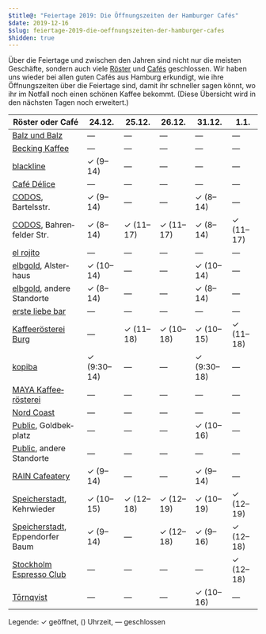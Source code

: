 ```yaml
---
$title@: "Feiertage 2019: Die Öffnungszeiten der Hamburger Cafés"
$date: 2019-12-16
$slug: feiertage-2019-die-oeffnungszeiten-der-hamburger-cafes
$hidden: true
---
```


Über die Feiertage und zwischen den Jahren sind nicht nur die meisten Geschäfte, sondern auch viele [Röster]([url('/content/pages/roasters.md')]) und [Cafés]([url('/content/pages/cafes.md')]) geschlossen. Wir haben uns wieder bei allen guten Cafés aus Hamburg erkundigt, wie ihre Öffnungszeiten über die Feiertage sind, damit ihr schneller sagen könnt, wo ihr im Notfall noch einen schönen Kaffee bekommt. (Diese Übersicht wird in den nächsten Tagen noch erweitert.)

| Röster oder Café | 24.12. | 25.12. | 26.12. | 31.12. | 1.1. |
|---|---|---|---|---|---|
| [Balz und Balz]([url('/content/cafes/balz-und-balz.md')]) | — | — | — | — | — |
| [Becking Kaffee]([url('/content/roasters/becking-kaffee.md')]) | — | — | — | — | — |
| [blackline]([url('/content/cafes/blackline.md')]) | ✓ (9–14) | — | — | — | — |
| [Café Délice]([url('/content/cafes/cafe-delice.md')]) | — | — | — | — | — |
| [CODOS]([url('/content/cafes/codos.md')]), Bartelsstr. | ✓ (9–14) | — | — | ✓ (8–14) | — |
| [CODOS]([url('/content/cafes/codos.md')]), Bahren&shy;felder Str. | ✓ (8–14) | ✓ (11–17) | ✓ (11–17) | ✓ (8–14) | ✓ (11–17) |
| [el rojito]([url('/content/roasters/el-rojito.md')]) | — | — | — | — | — |
| [elbgold]([url('/content/roasters/elbgold.md')]), Alster&shy;haus | ✓ (10–14) | — | — | ✓ (10–14) | — |
| [elbgold]([url('/content/roasters/elbgold.md')]), andere Stand&shy;orte | ✓ (8–14) | — | — | ✓ (8–14) | — |
| [erste liebe bar]([url('/content/cafes/erste-liebe-bar.md')]) | — | — | — | — | — |
| [Kaffeerösterei Burg]([url('/content/roasters/kaffeeroesterei-burg.md')]) | — | ✓ (11–18) | ✓ (10–18) | ✓ (10–15) | ✓ (11–18) |
| [kopiba]([url('/content/roasters/kopiba.md')]) | ✓ (9:30–14) | — | — | ✓ (9:30–18) | — |
| [MAYA Kaffee&shy;rösterei]([url('/content/roasters/maya.md')]) | — | — | — | — | — |
| [Nord Coast]([url('/content/roasters/nord-coast.md')]) | — | — | — | — | — |
| [Public]([url('/content/roasters/public.md')]), Goldbek&shy;platz | — | — | — | ✓ (10–16) | — |
| [Public]([url('/content/roasters/public.md')]), andere Stand&shy;orte | — | — | — | — | — |
| [RAIN Cafeatery]([url('/content/cafes/rain-cafeatery.md')]) | ✓ (9–14) | — | — | ✓ (9–14) | — |
| [Speicher&shy;stadt]([url('/content/roasters/speicherstadt-kaffeeroesterei.md')]), Kehr&shy;wieder | ✓ (10–15) | ✓ (12–18) | ✓ (12–19) | ✓ (10–19) | ✓ (12–19) |
| [Speicher&shy;stadt]([url('/content/roasters/speicherstadt-kaffeeroesterei.md')]), Eppen&shy;dorfer Baum | ✓ (9–14) | — | ✓ (12–18) | ✓ (9–16) |✓ (12–18) |
| [Stockholm Espresso Club]([url('/content/cafes/stockholm-espresso-club.md')]) | — | — | — | — | ✓ (12–18) |
| [Tōrnqvist]([url('/content/cafes/tornqvist.md')]) | — | — | — | ✓ (10–16) | — |

Legende: ✓ geöffnet, () Uhrzeit, — geschlossen